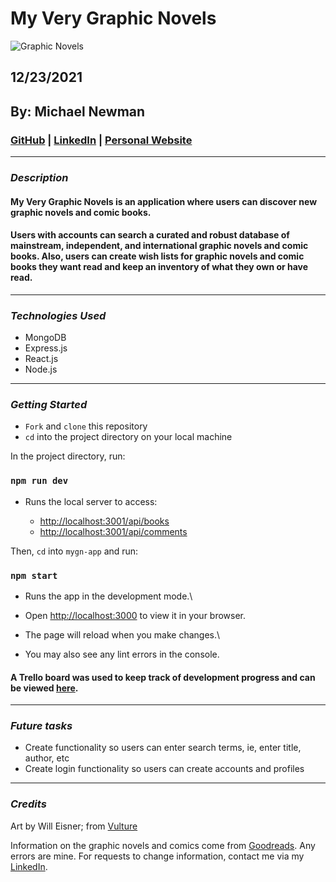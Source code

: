 # My Very Graphic Novels

![Graphic Novels](https://pyxis.nymag.com/v1/imgs/a2a/2f4/32b64b1fa48f6c60066c751f07d640dca8-21-will-eisner-lede.rsquare.w350.jpg)

## 12/23/2021

## By: Michael Newman

### [GitHub](https://github.com/therealmikenew) | [LinkedIn](https://www.linkedin.com/in/therealmichaelnewman/) | [Personal Website](https://www.therealmichaelnewman.com/)

---

### **_Description_**

#### My Very Graphic Novels is an application where users can discover new graphic novels and comic books.

#### Users with accounts can search a curated and robust database of mainstream, independent, and international graphic novels and comic books. Also, users can create wish lists for graphic novels and comic books they want read and keep an inventory of what they own or have read.

---

### **_Technologies Used_**

- MongoDB
- Express.js
- React.js
- Node.js

---

### **_Getting Started_**

- `Fork` and `clone` this repository
- `cd` into the project directory on your local machine

In the project directory, run:

### `npm run dev`

- Runs the local server to access:

  - [http://localhost:3001/api/books](http://localhost:3001/api/books)
  - [http://localhost:3001/api/comments](http://localhost:3001/api/comments)

Then, `cd` into `mygn-app` and run:

### `npm start`

- Runs the app in the development mode.\
- Open [http://localhost:3000](http://localhost:3000) to view it in your browser.

- The page will reload when you make changes.\
- You may also see any lint errors in the console.

#### A Trello board was used to keep track of development progress and can be viewed [here](https://trello.com/b/XbMC6STN/my-very-graphic-novels).

---

### **_Future tasks_**

- Create functionality so users can enter search terms, ie, enter title, author, etc
- Create login functionality so users can create accounts and profiles

---

### **_Credits_**

Art by Will Eisner; from [Vulture](https://www.vulture.com/2015/10/will-eisner-graphic-novels-paul-levitz.html)

Information on the graphic novels and comics come from [Goodreads](https://www.goodreads.com/). Any errors are mine. For requests to change information, contact me via my [LinkedIn](https://www.linkedin.com/in/therealmichaelnewman/).
